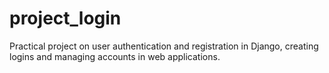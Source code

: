 # project_login
Practical project on user authentication and registration in Django, creating logins and managing accounts in web applications.
